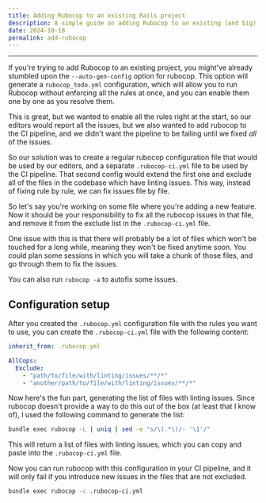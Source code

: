 ```yaml
---
title: Adding Rubocop to an existing Rails project
description: A simple guide on adding Rubocop to an existing (and big) Rails project, with a separate CI configuration for retroactive enforcement
date: 2024-10-18
permalink: add-rubocop
---
```


---

If you're trying to add Rubocop to an existing project, you might've already stumbled upon the `--auto-gen-config` option for rubocop. This option will generate a `rubocop_todo.yml` configuration, which will allow you to run Rubocop without enforcing all the rules at once, and you can enable them one by one as you resolve them.

This is great, but we wanted to enable all the rules right at the start, so our editors would report all the issues, but we also wanted to add rubocop to the CI pipeline, and we didn't want the pipeline to be failing until we fixed *all* of the issues.

So our solution was to create a regular rubocop configuration file that would be used by our editors, and a separate `.rubocop-ci.yml` file to be used by the CI pipeline. That second config would extend the first one and exclude all of the files in the codebase which have linting issues. This way, instead of fixing rule by rule, we can fix issues file by file.

So let's say you're working on some file where you're adding a new feature. Now it should be your responsibility to fix all the rubocop issues in that file, and remove it from the exclude list in the `.rubocop-ci.yml` file.

One issue with this is that there will probably be a lot of files which won't be touched for a long while, meaning they won't be fixed anytime soon. You could plan some sessions in which you will take a chunk of those files, and go through them to fix the issues.

You can also run `rubocop -a` to autofix some issues.

## Configuration setup

After you created the `.rubocop.yml` configuration file with the rules you want to use, you can create the `.rubocop-ci.yml` file with the following content:

```yaml
inherit_from: .rubocop.yml

AllCops:
  Exclude:
    - "path/to/file/with/linting/issues/**/*"
    - "another/path/to/file/with/linting/issues/**/*"
```

Now here's the fun part, generating the list of files with linting issues. Since rubocop doesn't provide a way to do this out of the box (at least that I know of), I used the following command to generate the list:

```sh
bundle exec rubocop -L | uniq | sed -e "s/\(.*\)/- '\1'/"
```

This will return a list of files with linting issues, which you can copy and paste into the `.rubocop-ci.yml` file.

Now you can run rubocop with this configuration in your CI pipeline, and it will only fail if you introduce new issues in the files that are not excluded.

```sh
bundle exec rubocop -c .rubocop-ci.yml
```
